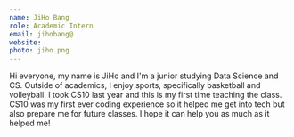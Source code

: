 ```yaml
---
name: JiHo Bang
role: Academic Intern
email: jihobang@
website:
photo: jiho.png
---
```

Hi everyone, my name is JiHo and I'm a junior studying Data Science and CS. Outside of academics, I enjoy sports, specifically basketball and volleyball. I took CS10 last year and this is my first time teaching the class. CS10 was my first ever coding experience so it helped me get into tech but also prepare me for future classes. I hope it can help you as much as it helped me!